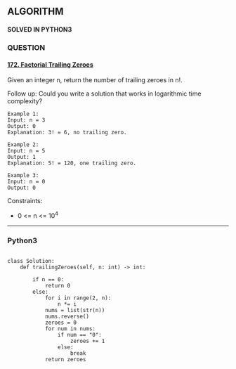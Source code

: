 ## ALGORITHM

#### SOLVED IN PYTHON3
### QUESTION

#### [172. Factorial Trailing Zeroes](https://leetcode.com/problems/factorial-trailing-zeroes/)

Given an integer n, return the number of trailing zeroes in n!.

Follow up: Could you write a solution that works in logarithmic time complexity?



```
Example 1:
Input: n = 3
Output: 0
Explanation: 3! = 6, no trailing zero.

Example 2:
Input: n = 5
Output: 1
Explanation: 5! = 120, one trailing zero.

Example 3:
Input: n = 0
Output: 0
```

Constraints:

* 0 <= n <= 10<sup>4</sup>

-----

### Python3

```py3

class Solution:
    def trailingZeroes(self, n: int) -> int:
        
        if n == 0:
            return 0
        else:
            for i in range(2, n):
                n *= i
            nums = list(str(n))
            nums.reverse()
            zeroes = 0
            for num in nums:
                if num == "0":
                    zeroes += 1
                else:
                    break
            return zeroes
        
```

